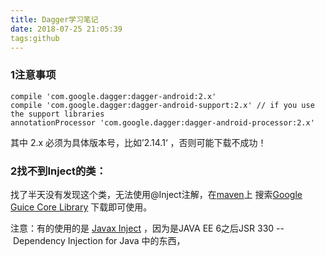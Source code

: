 ```yaml
---
title: Dagger学习笔记
date: 2018-07-25 21:05:39
tags:github
---
```


### 1注意事项

 ```
compile 'com.google.dagger:dagger-android:2.x'
compile 'com.google.dagger:dagger-android-support:2.x' // if you use the support libraries
annotationProcessor 'com.google.dagger:dagger-android-processor:2.x'
 ```

其中 2.x 必须为具体版本号，比如’2.14.1‘ ，否则可能下载不成功！

### 2找不到Inject的类：

找了半天没有发现这个类，无法使用@Inject注解，在[maven](https://mvnrepository.com/artifact/com.google.inject/guice/4.2.0)上 搜索[Google Guice Core Library](https://mvnrepository.com/artifact/com.google.inject/guice) 下载即可使用。

注意：有的使用的是 [Javax Inject](https://mvnrepository.com/artifact/javax.inject/javax.inject) ，因为是JAVA EE 6之后JSR 330 -- Dependency Injection for Java 中的东西，